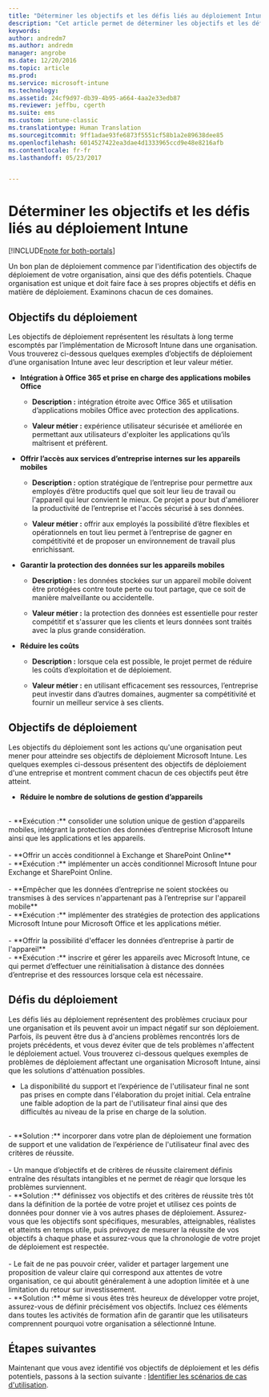 ```yaml
---
title: "Déterminer les objectifs et les défis liés au déploiement Intune | Microsoft Docs"
description: "Cet article permet de déterminer les objectifs et les défis liés au déploiement dans le cadre d&quot;une implémentation de cloud Microsoft Intune uniquement."
keywords: 
author: andredm7
ms.author: andredm
manager: angrobe
ms.date: 12/20/2016
ms.topic: article
ms.prod: 
ms.service: microsoft-intune
ms.technology: 
ms.assetid: 24cf9d97-db39-4b95-a664-4aa2e33edb87
ms.reviewer: jeffbu, cgerth
ms.suite: ems
ms.custom: intune-classic
ms.translationtype: Human Translation
ms.sourcegitcommit: 9ff1adae93fe6873f5551cf58b1a2e89638dee85
ms.openlocfilehash: 6014527422ea3dae4d1333965ccd9e48e8216afb
ms.contentlocale: fr-fr
ms.lasthandoff: 05/23/2017


---
```


# <a name="determine-intune-deployment-goals-objectives-and-challenges"></a>Déterminer les objectifs et les défis liés au déploiement Intune

[!INCLUDE[note for both-portals](../includes/note-for-both-portals.md)]

Un bon plan de déploiement commence par l'identification des objectifs de déploiement de votre organisation, ainsi que des défis potentiels. Chaque organisation est unique et doit faire face à ses propres objectifs et défis en matière de déploiement. Examinons chacun de ces domaines.

## <a name="deployment-goals"></a>Objectifs du déploiement

Les objectifs de déploiement représentent les résultats à long terme escomptés par l’implémentation de Microsoft Intune dans une organisation. Vous trouverez ci-dessous quelques exemples d’objectifs de déploiement d’une organisation Intune avec leur description et leur valeur métier.

-   **Intégration à Office 365 et prise en charge des applications mobiles Office**

    -   **Description :** intégration étroite avec Office 365 et utilisation d’applications mobiles Office avec protection des applications.

    -   **Valeur métier :** expérience utilisateur sécurisée et améliorée en permettant aux utilisateurs d'exploiter les applications qu’ils maîtrisent et préfèrent.

-   **Offrir l’accès aux services d’entreprise internes sur les appareils mobiles**

    -   **Description :** option stratégique de l’entreprise pour permettre aux employés d’être productifs quel que soit leur lieu de travail ou l'appareil qui leur convient le mieux. Ce projet a pour but d'améliorer la productivité de l’entreprise et l'accès sécurisé à ses données.

    -   **Valeur métier :** offrir aux employés la possibilité d’être flexibles et opérationnels en tout lieu permet à l’entreprise de gagner en compétitivité et de proposer un environnement de travail plus enrichissant.

-   **Garantir la protection des données sur les appareils mobiles**

    -   **Description :** les données stockées sur un appareil mobile doivent être protégées contre toute perte ou tout partage, que ce soit de manière malveillante ou accidentelle.

    -   **Valeur métier :** la protection des données est essentielle pour rester compétitif et s'assurer que les clients et leurs données sont traités avec la plus grande considération.

-   **Réduire les coûts**

    -   **Description :** lorsque cela est possible, le projet permet de réduire les coûts d’exploitation et de déploiement.

    -    **Valeur métier :** en utilisant efficacement ses ressources, l’entreprise peut investir dans d’autres domaines, augmenter sa compétitivité et fournir un meilleur service à ses clients.

## <a name="deployment-objectives"></a>Objectifs de déploiement

Les objectifs du déploiement sont les actions qu'une organisation peut mener pour atteindre ses objectifs de déploiement Microsoft Intune. Les quelques exemples ci-dessous présentent des objectifs de déploiement d'une entreprise et montrent comment chacun de ces objectifs peut être atteint.

-   **Réduire le nombre de solutions de gestion d’appareils**
<br>
    -   **Exécution :** consolider une solution unique de gestion d'appareils mobiles, intégrant la protection des données d’entreprise Microsoft Intune ainsi que les applications et les appareils.
<br></br>
-   **Offrir un accès conditionnel à Exchange et SharePoint Online**
<br>
    -   **Exécution :** implémenter un accès conditionnel Microsoft Intune pour Exchange et SharePoint Online.
<br></br>
-   **Empêcher que les données d’entreprise ne soient stockées ou transmises à des services n'appartenant pas à l’entreprise sur l'appareil mobile**
<br>
    -   **Exécution :** implémenter des stratégies de protection des applications Microsoft Intune pour Microsoft Office et les applications métier.
<br></br>
-   **Offrir la possibilité d'effacer les données d’entreprise à partir de l'appareil**
<br>
    -   **Exécution :** inscrire et gérer les appareils avec Microsoft Intune, ce qui permet d’effectuer une réinitialisation à distance des données d’entreprise et des ressources lorsque cela est nécessaire.

## <a name="deployment-challenges"></a>Défis du déploiement

Les défis liés au déploiement représentent des problèmes cruciaux pour une organisation et ils peuvent avoir un impact négatif sur son déploiement. Parfois, ils peuvent être dus à d'anciens problèmes rencontrés lors de projets précédents, et vous devez éviter que de tels problèmes n'affectent le déploiement actuel. Vous trouverez ci-dessous quelques exemples de problèmes de déploiement affectant une organisation Microsoft Intune, ainsi que les solutions d'atténuation possibles.

-   La disponibilité du support et l’expérience de l'utilisateur final ne sont pas prises en compte dans l'élaboration du projet initial.  Cela entraîne une faible adoption de la part de l'utilisateur final ainsi que des difficultés au niveau de la prise en charge de la solution.
<br>
    -   **Solution :** incorporer dans votre plan de déploiement une formation de support et une validation de l’expérience de l'utilisateur final avec des critères de réussite.
<br></br>
-   Un manque d’objectifs et de critères de réussite clairement définis entraîne des résultats intangibles et ne permet de réagir que lorsque les problèmes surviennent.
<br>
    -   **Solution :** définissez vos objectifs et des critères de réussite très tôt dans la définition de la portée de votre projet et utilisez ces points de données pour donner vie à vos autres phases de déploiement. Assurez-vous que les objectifs sont spécifiques, mesurables, atteignables, réalistes et atteints en temps utile, puis prévoyez de mesurer la réussite de vos objectifs à chaque phase et assurez-vous que la chronologie de votre projet de déploiement est respectée.
<br></br>
-   Le fait de ne pas pouvoir créer, valider et partager largement une proposition de valeur claire qui correspond aux attentes de votre organisation, ce qui aboutit généralement à une adoption limitée et à une limitation du retour sur investissement.
<br>
    -   **Solution :** même si vous êtes très heureux de développer votre projet, assurez-vous de définir précisément vos objectifs. Incluez ces éléments dans toutes les activités de formation afin de garantir que les utilisateurs comprennent pourquoi votre organisation a sélectionné Intune.

## <a name="next-steps"></a>Étapes suivantes

Maintenant que vous avez identifié vos objectifs de déploiement et les défis potentiels, passons à la section suivante : [Identifier les scénarios de cas d'utilisation](section-2-identify-use-case-scenarios.md).


